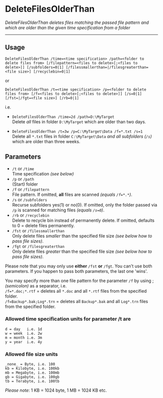 # DeleteFilesOlderThan
_DeleteFilesOlderThan deletes files matching the passed file pattern and which are older than the given time specification from a folder_

---

## Usage

`DeleteFilesOlderThan /time=<time specification> /path=<folder to delete files from> [/filepattern=<files to delete>[;<files to delete>]] [/subfolders=0|1] [/filessmallerthan=|/filesgreaterthan=<file size>] [/recyclebin=0|1]`

   or    

`DeleteFilesOlderThan /t=<time specification> /p=<folder to delete files from> [/f=<files to delete>[;<files to delete>]] [/s=0|1] [/fst=|/fgt=<file size>] [/rb=0|1]`

i.e. 

- `DeleteFilesOlderThan /time=2d /path=D:\MyTarget`    
Delete _all_ files in folder `D:\MyTarget` which are older than two days.

- `DeleteFilesOlderThan /t=3w /p=C:\MyTarget\Data /f=*.txt /s=1`    
Delete all `*.txt` files in folder `C:\MyTarget\Data` _and all subfolders (`/s`)_ which are older than three weeks.


## Parameters

- `/t` or `/time`    
Time specification _(see below)_
- `/p` or `/path`    
(Start) folder
- `/f` or `/filepattern`    
File pattern. If omitted, __all__ files are scanned _(equals `/f=*.*`)_.
- `/s` or `/subfolders`    
Recurse subfolders yes(1) or no(0). If omitted, only the folder passed via `/p` is scanned for matching files _(equals `/s=0`)_.
- `/rb` or `/recyclebin`    
Delete to recycle bin instead of permanently delete. If omitted, defaults to 0 = delete files permanently.
- `/fst` or `/filessmallerthan`    
Only delete files _smaller_ than the specified file size _(see below how to pass file sizes)_.
- `/fgt` or `/filesgreaterthan`    
Only delete files _greater_ than the specified file size _(see below how to pass file sizes)_.

Please note that you may only use __either__ `/fst` __or__ `/fgt`. You can't use both parameters. If you happen to pass both parameters, the last one 'wins'.

You may specify more than one file pattern for the parameter `/f` by using ; _(semicolon)_ as a separator, i.e.    
`/f=*.doc;*.rtf` = deletes all `*.doc` and all `*.rtf` files from the specified folder.    
`/f=Backup*.bak;Log*.trn` = deletes all `Backup*.bak` and all `Log*.trn` files from the specified folder.

### Allowed time specification units for parameter /t are
    d = day   i.e. 1d
    w = week  i.e. 2w
    m = month i.e. 3m
    y = year  i.e. 4y

### Allowed file size units
    _none_ = Byte, i.e. 100
    kb = Kilobyte, i.e. 100kb
    mb = Megabyte, i.e. 100mb
    gb = Gigabyte, i.e. 100gb
    tb = Terabyte, i.e. 100tb

_Please note_: 1 KB = 1024 byte, 1 MB = 1024 KB etc.